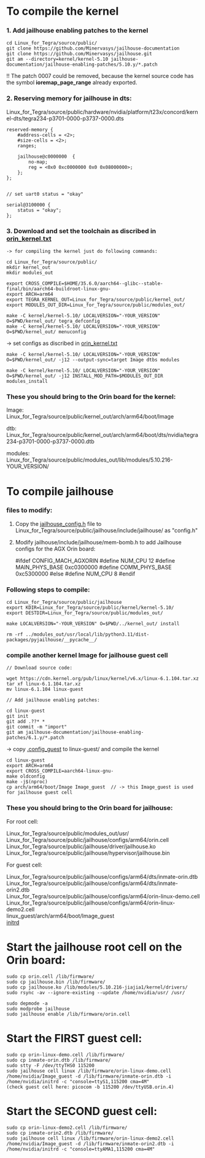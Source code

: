 # To compile the kernel

### 1. Add jailhouse enabling patches to the kernel

    cd Linux_for_Tegra/source/public/
    git clone https://github.com/Minervasys/jailhouse-documentation
    git clone https://github.com/Minervasys/jailhouse.git
    git am --directory=kernel/kernel-5.10 jailhouse-documentation/jailhouse-enabling-patches/5.10.y/*.patch

!!  The patch 0007 could be removed, because the kernel source code has the symbol **ioremap_page_range** already exported.

### 2. Reserving memory for jailhouse in dts:
Linux_for_Tegra/source/public/hardware/nvidia/platform/t23x/concord/kernel-dts/tegra234-p3701-0000-p3737-0000.dts

    reserved-memory {
		#address-cells = <2>;
		#size-cells = <2>;
		ranges;

		jailhouse@c0000000  {
			no-map;
			reg = <0x0 0xc0000000 0x0 0x08000000>;
		};
	};


    // set uart0 status = "okay"

    serial@3100000 {
		status = "okay";
	};

### 3. Download and set the toolchain as discribed in [orin_kernel.txt](orin_kernel.txt)

    -> for compiling the kernel just do following commands:

    cd Linux_for_Tegra/source/public/
    mkdir kernel_out
    mkdir modules_out

    export CROSS_COMPILE=$HOME/35.6.0/aarch64--glibc--stable-final/bin/aarch64-buildroot-linux-gnu-
    export ARCH=arm64
    export TEGRA_KERNEL_OUT=Linux_for_Tegra/source/public/kernel_out/
    export MODULES_OUT_DIR=Linux_for_Tegra/source/public/modules_out/

    make -C kernel/kernel-5.10/ LOCALVERSION="-YOUR_VERSION" O=$PWD/kernel_out/ tegra_defconfig
    make -C kernel/kernel-5.10/ LOCALVERSION="-YOUR_VERSION" O=$PWD/kernel_out/ menuconfig


-> set configs as discribed in [orin_kernel.txt](orin_kernel.txt)
    
    
    make -C kernel/kernel-5.10/ LOCALVERSION="-YOUR_VERSION" O=$PWD/kernel_out/ -j12 --output-sync=target Image dtbs modules

    make -C kernel/kernel-5.10/ LOCALVERSION="-YOUR_VERSION" O=$PWD/kernel_out/ -j12 INSTALL_MOD_PATH=$MODULES_OUT_DIR modules_install


### These you should bring to the Orin board for the kernel:
Image:      
Linux_for_Tegra/source/public/kernel_out/arch/arm64/boot/Image

dtb:\
Linux_for_Tegra/source/public/kernel_out/arch/arm64/boot/dts/nvidia/tegra234-p3701-0000-p3737-0000.dtb

modules:\
Linux_for_Tegra/source/public/modules_out/lib/modules/5.10.216-YOUR_VERSION/



# To compile jailhouse

### files to modify:
1. Copy the [jailhouse_config.h](jailhouse_config.h) file to Linux_for_Tegra/source/public/jailhouse/include/jailhouse/ as "config.h" 

2. Modify jailhouse/include/jailhouse/mem-bomb.h to add Jailhouse configs for the AGX Orin board:

    #ifdef CONFIG_MACH_AGXORIN
    #define NUM_CPU			12
    #define MAIN_PHYS_BASE		0xc0300000
    #define COMM_PHYS_BASE		0xc5300000
    #else
    #define NUM_CPU			8
    #endif

### Following steps to compile:

    cd Linux_for_Tegra/source/public/jailhouse
    export KDIR=Linux_for_Tegra/source/public/kernel/kernel-5.10/
    export DESTDIR=Linux_for_Tegra/source/public/modules_out/

    make LOCALVERSION="-YOUR_VERSION" O=$PWD/../kernel_out/ install

    rm -rf ../modules_out/usr/local/lib/python3.11/dist-packages/pyjailhouse/__pycache__/

### compile another kernel Image for jailhouse guest cell

    // Download source code:
    
    wget https://cdn.kernel.org/pub/linux/kernel/v6.x/linux-6.1.104.tar.xz
    tar xf linux-6.1.104.tar.xz
    mv linux-6.1.104 linux-guest

    // Add jailhouse enabling patches:

    cd linux-guest
    git init
    git add .??* *
    git commit -m "import"
    git am jailhouse-documentation/jailhouse-enabling-patches/6.1.y/*.patch

-> copy [.config_guest](.config_guest) to linux-guest/ and compile the kernel

    cd linux-guest
    export ARCH=arm64
    export CROSS_COMPILE=aarch64-linux-gnu-
    make oldconfig
    make -j$(nproc)
    cp arch/arm64/boot/Image Image_guest  // -> this Image_guest is used for jailhouse guest cell 

    




### These you should bring to the Orin board for jailhouse:

For root cell:

Linux_for_Tegra/source/public/modules_out/usr/\
Linux_for_Tegra/source/public/jailhouse/configs/arm64/orin.cell\
Linux_for_Tegra/source/public/jailhouse/driver/jailhouse.ko\
Linux_for_Tegra/source/public/jailhouse/hypervisor/jailhouse.bin

For guest cell:

Linux_for_Tegra/source/public/jailhouse/configs/arm64/dts/inmate-orin.dtb\
Linux_for_Tegra/source/public/jailhouse/configs/arm64/dts/inmate-orin2.dtb\
Linux_for_Tegra/source/public/jailhouse/configs/arm64/orin-linux-demo.cell\
Linux_for_Tegra/source/public/jailhouse/configs/arm64/orin-linux-demo2.cell\
linux_guest/arch/arm64/boot/Image_guest\
[initrd](initrd) 



# Start the jailhouse root cell on the Orin board:

    sudo cp orin.cell /lib/firmware/
    sudo cp jailhouse.bin /lib/firmware/
    sudo cp jailhouse.ko /lib/modules/5.10.216-jiajia1/kernel/drivers/
    sudo rsync -av --ignore-existing --update /home/nvidia/usr/ /usr/

    sudo depmode -a
    sudo modprobe jailhouse
    sudo jailhouse enable /lib/firmware/orin.cell

# Start the FIRST guest cell:

    sudo cp orin-linux-demo.cell /lib/firmware/
    sudo cp inmate-orin.dtb /lib/firmware/
    sudo stty -F /dev/ttyTHS0 115200
    sudo jailhouse cell linux /lib/firmware/orin-linux-demo.cell /home/nvidia/Image_guest -d /lib/firmware/inmate-orin.dtb -i /home/nvidia/initrd -c "console=ttyS1,115200 cma=4M"
    (check guest cell here: picocom -b 115200 /dev/ttyUSB.orin.4) 

# Start the SECOND guest cell:

    sudo cp orin-linux-demo2.cell /lib/firmware/
    sudo cp inmate-orin2.dtb /lib/firmware/
    sudo jailhouse cell linux /lib/firmware/orin-linux-demo2.cell /home/nvidia/Image_guest -d /lib/firmware/inmate-orin2.dtb -i /home/nvidia/initrd -c "console=ttyAMA1,115200 cma=4M"

